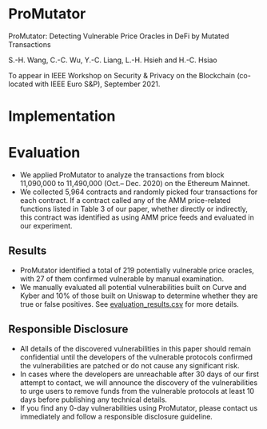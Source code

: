 # ProMutator

ProMutator: Detecting Vulnerable Price Oracles in DeFi by Mutated Transactions

S.-H. Wang, C.-C. Wu, Y.-C. Liang, L.-H. Hsieh and H.-C. Hsiao

To appear in IEEE Workshop on Security & Privacy on the Blockchain (co-located with IEEE Euro S&P), September 2021.

# Implementation

# Evaluation

* We applied ProMutator to analyze the transactions from block 11,090,000 to 11,490,000 (Oct.– Dec. 2020) on the Ethereum Mainnet.
* We collected 5,964 contracts and randomly picked four transactions for each contract. If a contract called any of the AMM price-related functions listed in Table 3 of our paper, whether directly or indirectly, this contract was identified as using AMM price feeds and evaluated in our experiment.

## Results

* ProMutator identified a total of 219 potentially vulnerable price oracles, with 27 of them confirmed vulnerable by manual examination.
* We manually evaluated all potential vulnerabilities built on Curve and Kyber and 10% of those built on Uniswap to determine whether they are true or false positives. See [evaluation_results.csv](evaluation_results.csv) for more details.

## Responsible Disclosure

* All details of the discovered vulnerabilities in this paper should remain confidential until the developers of the vulnerable protocols confirmed the vulnerabilities are patched or do not cause any significant risk.
* In cases where the developers are unreachable after 30 days of our first attempt to contact, we will announce the discovery of the vulnerabilities to urge users to remove funds from the vulnerable protocols at least 10 days before publishing any technical details.
* If you find any 0-day vulnerabilities using ProMutator, please contact us immediately and follow a responsible disclosure guideline.
